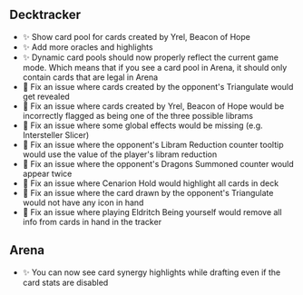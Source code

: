 ## Decktracker

-   ✨ Show card pool for cards created by Yrel, Beacon of Hope
-   ✨ Add more oracles and highlights
-   ✨ Dynamic card pools should now properly reflect the current game mode. Which means that if you see a card pool in Arena, it should only contain cards that are legal in Arena
-   🐞 Fix an issue where cards created by the opponent's Triangulate would get revealed
-   🐞 Fix an issue where cards created by Yrel, Beacon of Hope would be incorrectly flagged as being one of the three possible librams
-   🐞 Fix an issue where some global effects would be missing (e.g. Intersteller Slicer)
-   🐞 Fix an issue where the opponent's Libram Reduction counter tooltip would use the value of the player's libram reduction
-   🐞 Fix an issue where the opponent's Dragons Summoned counter would appear twice
-   🐞 Fix an issue where Cenarion Hold would highlight all cards in deck
-   🐞 Fix an issue where the card drawn by the opponent's Triangulate would not have any icon in hand
-   🐞 Fix an issue where playing Eldritch Being yourself would remove all info from cards in hand in the tracker

## Arena

-   ✨ You can now see card synergy highlights while drafting even if the card stats are disabled
